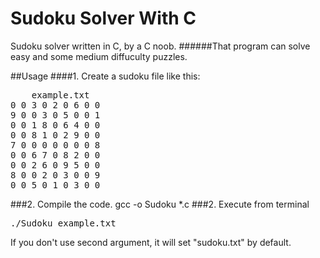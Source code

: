 # Sudoku Solver With C
Sudoku solver written in C, by a C noob.
######That program can solve easy and some medium diffuculty puzzles.

##Usage
####1. Create a sudoku file like this:

<pre>
    example.txt
0 0 3 0 2 0 6 0 0
9 0 0 3 0 5 0 0 1
0 0 1 8 0 6 4 0 0
0 0 8 1 0 2 9 0 0
7 0 0 0 0 0 0 0 8
0 0 6 7 0 8 2 0 0
0 0 2 6 0 9 5 0 0
8 0 0 2 0 3 0 0 9
0 0 5 0 1 0 3 0 0
</pre>

###2. Compile the code.
gcc -o Sudoku *.c
###2. Execute from terminal

<pre>
./Sudoku example.txt
</pre>
If you don't use second argument, it will set "sudoku.txt" by default.    

